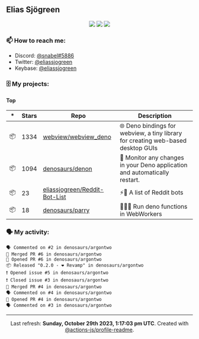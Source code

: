 ## Elias Sjögreen

<p align="center">
  <img src="https://img.shields.io/badge/🎂-dec. 2003-success" />
  <img src="https://img.shields.io/badge/🌎-Stockholm-informational" />
  <img src="https://img.shields.io/badge/👦-He/Him-informational" />
</p>

### 📫 How to reach me:

- Discord: [@snabel#5886](https://discord.com/users/267978757799673866)
- Twitter: [@eliassjogreen](https://twitter.com/eliassjogreen)
- Keybase: [@eliassjogreen](https://keybase.io/eliassjogreen)

### 🗄 My projects:

#### Top
|*|Stars|Repo|Description|
|---|---|---|---|
| 📦 | 1334 | [webview/webview_deno](https://github.com/webview/webview_deno) | 🌐 Deno bindings for webview, a tiny library for creating web-based desktop GUIs |
| 📦 | 1094 | [denosaurs/denon](https://github.com/denosaurs/denon) | 👀 Monitor any changes in your Deno application and automatically restart. |
| 📦 | 23 | [eliassjogreen/Reddit-Bot-List](https://github.com/eliassjogreen/Reddit-Bot-List) | ⚡️🤖 A list of Reddit bots |
| 📦 | 18 | [denosaurs/parry](https://github.com/denosaurs/parry) | 👷🏽‍♂️ Run deno functions in WebWorkers |

### 🗣 My activity:

```
🗣 Commented on #2 in denosaurs/argontwo
🎉 Merged PR #6 in denosaurs/argontwo
💪 Opened PR #6 in denosaurs/argontwo
📦 Released "0.2.0 - ❤️ Revamp" in denosaurs/argontwo
❗️ Opened issue #5 in denosaurs/argontwo
❗️ Closed issue #3 in denosaurs/argontwo
🎉 Merged PR #4 in denosaurs/argontwo
🗣 Commented on #4 in denosaurs/argontwo
💪 Opened PR #4 in denosaurs/argontwo
🗣 Commented on #3 in denosaurs/argontwo
```

------------
<p align="center">Last refresh: <b>Sunday, October 29th 2023, 1:17:03 pm UTC</b>. Created with <a href=https://github.com/marketplace/actions/profile-readme>@actions-js/profile-readme</a>.</p>

